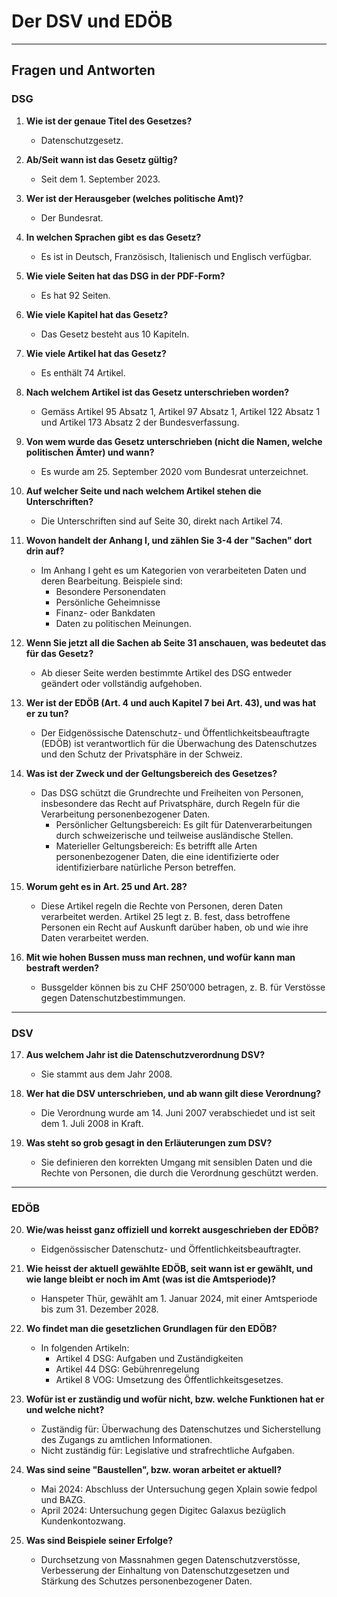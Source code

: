 # Der DSV und EDÖB

---

## Fragen und Antworten

### DSG

1. **Wie ist der genaue Titel des Gesetzes?**  
   - Datenschutzgesetz.

2. **Ab/Seit wann ist das Gesetz gültig?**  
   - Seit dem 1. September 2023.

3. **Wer ist der Herausgeber (welches politische Amt)?**  
   - Der Bundesrat.

4. **In welchen Sprachen gibt es das Gesetz?**  
   - Es ist in Deutsch, Französisch, Italienisch und Englisch verfügbar.

5. **Wie viele Seiten hat das DSG in der PDF-Form?**  
   - Es hat 92 Seiten.

6. **Wie viele Kapitel hat das Gesetz?**  
   - Das Gesetz besteht aus 10 Kapiteln.

7. **Wie viele Artikel hat das Gesetz?**  
   - Es enthält 74 Artikel.

8. **Nach welchem Artikel ist das Gesetz unterschrieben worden?**  
   - Gemäss Artikel 95 Absatz 1, Artikel 97 Absatz 1, Artikel 122 Absatz 1 und Artikel 173 Absatz 2 der Bundesverfassung.

9. **Von wem wurde das Gesetz unterschrieben (nicht die Namen, welche politischen Ämter) und wann?**  
   - Es wurde am 25. September 2020 vom Bundesrat unterzeichnet.

10. **Auf welcher Seite und nach welchem Artikel stehen die Unterschriften?**  
    - Die Unterschriften sind auf Seite 30, direkt nach Artikel 74.

11. **Wovon handelt der Anhang I, und zählen Sie 3-4 der "Sachen" dort drin auf?**  
    - Im Anhang I geht es um Kategorien von verarbeiteten Daten und deren Bearbeitung. Beispiele sind:  
      - Besondere Personendaten  
      - Persönliche Geheimnisse  
      - Finanz- oder Bankdaten  
      - Daten zu politischen Meinungen.

12. **Wenn Sie jetzt all die Sachen ab Seite 31 anschauen, was bedeutet das für das Gesetz?**  
    - Ab dieser Seite werden bestimmte Artikel des DSG entweder geändert oder vollständig aufgehoben.

13. **Wer ist der EDÖB (Art. 4 und auch Kapitel 7 bei Art. 43), und was hat er zu tun?**  
    - Der Eidgenössische Datenschutz- und Öffentlichkeitsbeauftragte (EDÖB) ist verantwortlich für die Überwachung des Datenschutzes und den Schutz der Privatsphäre in der Schweiz.

14. **Was ist der Zweck und der Geltungsbereich des Gesetzes?**  
    - Das DSG schützt die Grundrechte und Freiheiten von Personen, insbesondere das Recht auf Privatsphäre, durch Regeln für die Verarbeitung personenbezogener Daten.  
      - Persönlicher Geltungsbereich: Es gilt für Datenverarbeitungen durch schweizerische und teilweise ausländische Stellen.  
      - Materieller Geltungsbereich: Es betrifft alle Arten personenbezogener Daten, die eine identifizierte oder identifizierbare natürliche Person betreffen.

15. **Worum geht es in Art. 25 und Art. 28?**  
    - Diese Artikel regeln die Rechte von Personen, deren Daten verarbeitet werden. Artikel 25 legt z. B. fest, dass betroffene Personen ein Recht auf Auskunft darüber haben, ob und wie ihre Daten verarbeitet werden.

16. **Mit wie hohen Bussen muss man rechnen, und wofür kann man bestraft werden?**  
    - Bussgelder können bis zu CHF 250’000 betragen, z. B. für Verstösse gegen Datenschutzbestimmungen.

---

### DSV

17. **Aus welchem Jahr ist die Datenschutzverordnung DSV?**  
    - Sie stammt aus dem Jahr 2008.

18. **Wer hat die DSV unterschrieben, und ab wann gilt diese Verordnung?**  
    - Die Verordnung wurde am 14. Juni 2007 verabschiedet und ist seit dem 1. Juli 2008 in Kraft.

19. **Was steht so grob gesagt in den Erläuterungen zum DSV?**  
    - Sie definieren den korrekten Umgang mit sensiblen Daten und die Rechte von Personen, die durch die Verordnung geschützt werden.

---

### EDÖB

20. **Wie/was heisst ganz offiziell und korrekt ausgeschrieben der EDÖB?**  
    - Eidgenössischer Datenschutz- und Öffentlichkeitsbeauftragter.

21. **Wie heisst der aktuell gewählte EDÖB, seit wann ist er gewählt, und wie lange bleibt er noch im Amt (was ist die Amtsperiode)?**  
    - Hanspeter Thür, gewählt am 1. Januar 2024, mit einer Amtsperiode bis zum 31. Dezember 2028.

22. **Wo findet man die gesetzlichen Grundlagen für den EDÖB?**  
    - In folgenden Artikeln:  
      - Artikel 4 DSG: Aufgaben und Zuständigkeiten  
      - Artikel 44 DSG: Gebührenregelung  
      - Artikel 8 VOG: Umsetzung des Öffentlichkeitsgesetzes.

23. **Wofür ist er zuständig und wofür nicht, bzw. welche Funktionen hat er und welche nicht?**  
    - Zuständig für: Überwachung des Datenschutzes und Sicherstellung des Zugangs zu amtlichen Informationen.  
    - Nicht zuständig für: Legislative und strafrechtliche Aufgaben.

24. **Was sind seine "Baustellen", bzw. woran arbeitet er aktuell?**  
    - Mai 2024: Abschluss der Untersuchung gegen Xplain sowie fedpol und BAZG.  
    - April 2024: Untersuchung gegen Digitec Galaxus bezüglich Kundenkontozwang.

25. **Was sind Beispiele seiner Erfolge?**  
    - Durchsetzung von Massnahmen gegen Datenschutzverstösse, Verbesserung der Einhaltung von Datenschutzgesetzen und Stärkung des Schutzes personenbezogener Daten.
